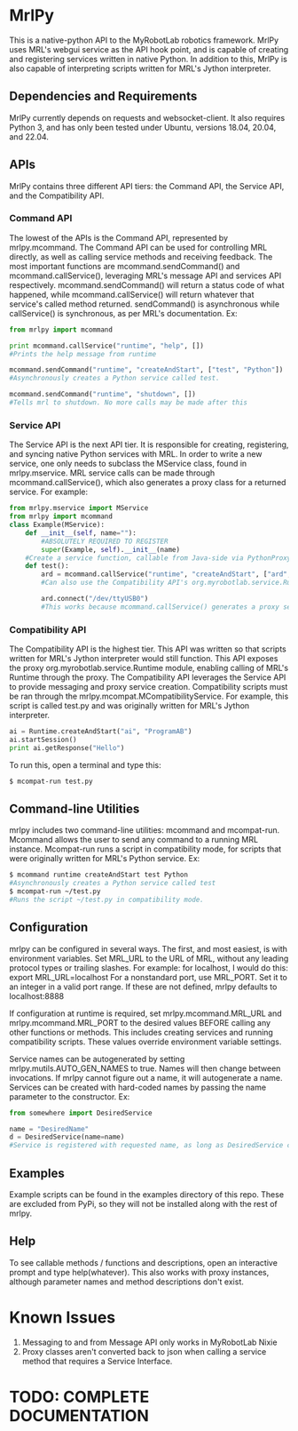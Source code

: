 # MrlPy
This is a native-python API to the MyRobotLab robotics framework. MrlPy uses MRL's webgui service as the API hook point,
and is capable of creating and registering services written in native Python. In addition to this, MrlPy is also capable of
interpreting scripts written for MRL's Jython interpreter.

## Dependencies and Requirements
MrlPy currently depends on requests and websocket-client. It also requires Python 3, and has only been tested under Ubuntu, versions 18.04, 20.04, and 22.04.

## APIs
MrlPy contains three different API tiers: the Command API, the Service API, and the Compatibility API.

### Command API
The lowest of the APIs is the Command API, represented by mrlpy.mcommand. The Command API
can be used for controlling MRL directly, as well as calling service methods and receiving feedback. The most important functions
are mcommand.sendCommand() and mcommand.callService(), leveraging MRL's message API and services API respectively.
mcommand.sendCommand() will return a status code of what happened, while mcommand.callService() will return whatever that service's
called method returned. sendCommand() is asynchronous while callService() is synchronous, as per MRL's documentation. Ex:

```python
from mrlpy import mcommand

print mcommand.callService("runtime", "help", [])
#Prints the help message from runtime

mcommand.sendCommand("runtime", "createAndStart", ["test", "Python"])
#Asynchronously creates a Python service called test.

mcommand.sendCommand("runtime", "shutdown", [])
#Tells mrl to shutdown. No more calls may be made after this
```

### Service API
The Service API is the next API tier. It is responsible for creating, registering, and syncing native Python services
with MRL. In order to write a new service, one only needs to subclass the MService class, found in mrlpy.mservice.
MRL service calls can be made through mcommand.callService(), which also generates a proxy class for a returned service.
For example:

```python
from mrlpy.mservice import MService
from mrlpy import mcommand
class Example(MService):
	def __init__(self, name=""):
		#ABSOLUTELY REQUIRED TO REGISTER
		super(Example, self).__init__(name)
	#Create a service function, callable from Java-side via PythonProxy
	def test():
		ard = mcommand.callService("runtime", "createAndStart", ["ard", "Arduino"])
		#Can also use the Compatibility API's org.myrobotlab.service.Runtime proxy

		ard.connect("/dev/ttyUSB0")
		#This works because mcommand.callService() generates a proxy service for any returned service.
```
### Compatibility API
The Compatibility API is the highest tier. This API was written so that scripts written for MRL's Jython interpreter would still
function. This API exposes the proxy org.myrobotlab.service.Runtime module, enabling calling of MRL's Runtime through the proxy.
The Compatibility API leverages the Service API to provide messaging and proxy service creation.
Compatibility scripts must be ran through the mrlpy.mcompat.MCompatibilityService.
For example, this script is called test.py and was originally written for MRL's Jython interpreter.
```python
ai = Runtime.createAndStart("ai", "ProgramAB")
ai.startSession()
print ai.getResponse("Hello")
```
To run this, open a terminal and type this:
```bash
$ mcompat-run test.py
```

## Command-line Utilities
mrlpy includes two command-line utilities: mcommand and mcompat-run. Mcommand allows the user to send any command to a running MRL
instance. Mcompat-run runs a script in compatibility mode, for scripts that were originally written for MRL's Python service. Ex:

```bash
$ mcommand runtime createAndStart test Python
#Asynchronously creates a Python service called test
$ mcompat-run ~/test.py
#Runs the script ~/test.py in compatibility mode.
```

## Configuration
mrlpy can be configured in several ways. The first, and most easiest, is with environment variables. Set MRL_URL to the URL of MRL,
without any leading protocol types or trailing slashes. For example: for localhost, I would do this: export MRL_URL=localhost
For a nonstandard port, use MRL_PORT. Set it to an integer in a valid port range. If these are not defined, mrlpy defaults to 
localhost:8888

If configuration at runtime is required, set mrlpy.mcommand.MRL_URL and mrlpy.mcommand.MRL_PORT to the desired values BEFORE calling 
any other functions or methods. This includes creating services and running compatibility scripts. These values override environment
variable settings.

Service names can be autogenerated by setting mrlpy.mutils.AUTO_GEN_NAMES to true. Names will then change between invocations. If
mrlpy cannot figure out a name, it will autogenerate a name. Services can be created with hard-coded names by passing the name
parameter to the constructor. Ex:

```python
from somewhere import DesiredService

name = "DesiredName"
d = DesiredService(name=name)
#Service is registered with requested name, as long as DesiredService correctly passes the name argument to the superconstructor.
```

## Examples
Example scripts can be found in the examples directory of this repo. These are excluded from PyPi, so they will not be installed along
with the rest of mrlpy.

## Help
To see callable methods / functions and descriptions, open an interactive prompt and type help(whatever). This also works with proxy
instances, although parameter names and method descriptions don't exist.

# Known Issues
1. Messaging to and from Message API only works in MyRobotLab Nixie
2. Proxy classes aren't converted back to json when calling a service method that requires a Service Interface.

# TODO: COMPLETE DOCUMENTATION  
